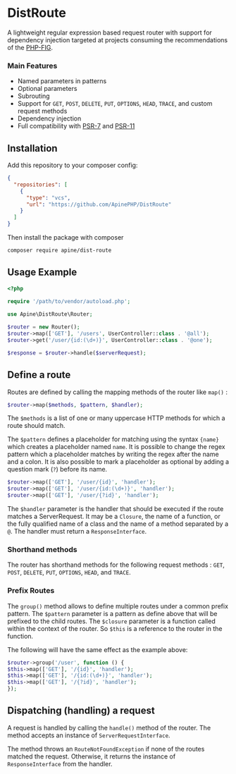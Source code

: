 DistRoute
=========

A lightweight regular expression based request router with support for dependency injection targeted at projects consuming the recommendations of the [PHP-FIG](https://www.php-fig.org/psr/).

### Main Features

 - Named parameters in patterns
 - Optional parameters
 - Subrouting
 - Support for `GET`, `POST`, `DELETE`, `PUT`, `OPTIONS`, `HEAD`, `TRACE`, and custom request methods
 - Dependency injection
 - Full compatibility with [PSR-7](https://www.php-fig.org/psr/psr-7/) and [PSR-11](https://www.php-fig.org/psr/psr-11/)

Installation
------------

Add this repository to your composer config:

```json
{
  "repositories": [
    {
      "type": "vcs",
      "url": "https://github.com/ApinePHP/DistRoute"
    }
  ]
}
```

Then install the package with composer

```sh
composer require apine/dist-route
```

Usage Example
-------------

```php
<?php
    
require '/path/to/vendor/autoload.php';

use Apine\DistRoute\Router;

$router = new Router();
$router->map(['GET'], '/users', UserController::class . '@all');
$router->get('/user/{id:(\d+)}', UserController::class . '@one');

$response = $router->handle($serverRequest);
```

Define a route
----------

Routes are defined by calling the mapping methods of the router like `map()` :

```php
$router->map($methods, $pattern, $handler);
```

The `$methods` is a list of one or many uppercase HTTP methods for which a route should match.

The `$pattern` defines a placeholder for matching using the syntax `{name}` which creates a placeholder named `name`. It is possible to change the regex pattern which a placeholder matches by writing the regex after the name and a colon. It is also possible to mark a placeholder as optional by adding a question mark (`?`) before its name.   

```php
$router->map(['GET'], '/user/{id}', 'handler');
$router->map(['GET'], '/user/{id:(\d+)}', 'handler');
$router->map(['GET'], '/user/{?id}', 'handler');
```

The `$handler` parameter is the handler that should be executed if the route matches a ServerRequest. It may be a `Closure`, the name of a function, or the fully qualified name of a class and the name of a method separated by a `@`. The handler must return a `ResponseInterface`.

### Shorthand methods

The router has shorthand methods for the following request methods : `GET`, `POST`, `DELETE`, `PUT`, `OPTIONS`, `HEAD`, and `TRACE`.

### Prefix Routes

The `group()` method allows to define multiple routes under a common prefix pattern. The `$pattern` parameter is a pattern as define above that will be prefixed to the child routes. The `$closure` parameter is a function called within the context of the router. So `$this` is a reference to the router in the function.

The following will have the same effect as the example above:

 ```php
$router->group('/user', function () {
 $this->map(['GET'], '/{id}', 'handler');
 $this->map(['GET'], '/{id:(\d+)}', 'handler');
 $this->map(['GET'], '/{?id}', 'handler');
});
 ```

Dispatching (handling) a request
--------------------------------

A request is handled by calling the `handle()` method of the router. The method accepts an instance of `ServerRequestInterface`.

The method throws an `RouteNotFoundException` if none of the routes matched the request. Otherwise, it returns the instance of `ResponseInterface` from the handler.